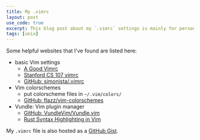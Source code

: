 ```yaml
---
title: My .vimrc
layout: post
use_code: true
excerpt: This blog post about my `.vimrc` settings is mainly for personal reference, but I thought I'd make it public in case anyone else was interested. I plan on keeping this post updated if I ever change my `.vimrc` configuration.
tags: [unix]
---
```


Some helpful websites that I've found are listed here:

- basic Vim settings
  - [A Good Vimrc](https://dougblack.io/words/a-good-vimrc.html)
  - [Stanford CS 107 vimrc](https://web.stanford.edu/class/cs107/resources/sample_vimrc)
  - [GitHub: simonista/.vimrc](https://gist.github.com/simonista/8703722)
- Vim colorschemes
  - put colorscheme files in `~/.vim/colors/`
  - [GitHub: flazz/vim-colorschemes](https://github.com/flazz/vim-colorschemes)
- Vundle: Vim plugin manager
  - [GitHub: VundleVim/Vundle.vim](https://github.com/VundleVim/Vundle.vim)
  - [Rust Syntax Highlighting in Vim](https://tfahl.com/blog/html/2015/11/20/rust_syntax_highlighting_in_vim.html)

My `.vimrc` file is also hosted as a [GitHub Gist](https://gist.github.com/chrisyeh96/5d4479dee77e4b04786e9bc71f43967c).

<!-- embed my .vimrc Gist -->
<script src="https://gist.github.com/chrisyeh96/5d4479dee77e4b04786e9bc71f43967c.js"></script>
